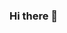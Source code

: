 ### Hi there 👋

<!--
**saito258/saito258** is a ✨ _special_ ✨ repository because its `README.md` (this file) appears on your GitHub profile.
I'm currently working on node and react js
You can reach me through mail at nelapatihanani66@gmail.com
